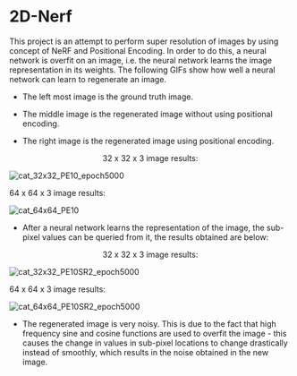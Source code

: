 # 2D-Nerf

This project is an attempt to perform super resolution of images by using concept of NeRF and Positional Encoding. In order to do this, a neural network is overfit on an image, i.e. the neural network learns the image representation in its weights. The following GIFs show how well a neural network can learn to regenerate an image. 

- The left most image is the ground truth image. 

- The middle image is the regenerated image without using positional encoding. 

- The right image is the regenerated image using positional encoding. 

<p align="center">
32 x 32 x 3 image results:

![cat_32x32_PE10_epoch5000](https://github.com/ShrungDN/2D-Nerf/assets/87622226/1289bd47-d651-434c-b9fe-e01924089e42)


64 x 64 x 3 image results:

![cat_64x64_PE10](https://github.com/ShrungDN/2D-Nerf/assets/87622226/8e975e26-3428-4719-9be9-b166a627b893)
</p>

- After a neural network learns the representation of the image, the sub-pixel values can be queried from it, the results obtained are below:


<p align="center">
32 x 32 x 3 image results:

![cat_32x32_PE10SR2_epoch5000](https://github.com/ShrungDN/2D-Nerf/assets/87622226/2cd5e956-aa7b-4d81-9c88-826f378063e4)


64 x 64 x 3 image results:

![cat_64x64_PE10SR2_epoch5000](https://github.com/ShrungDN/2D-Nerf/assets/87622226/786b6fb9-2838-4433-870d-5c18332f6637)
</p>

- The regenerated image is very noisy. This is due to the fact that high frequency sine and cosine functions are used to overfit the image - this causes the change in values in sub-pixel locations to change drastically instead of smoothly, which results in the noise obtained in the new image.
